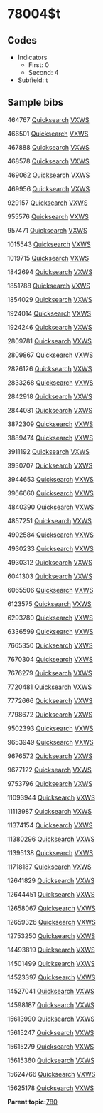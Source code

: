 # 78004$t

## Codes

-   Indicators
    -   First: 0
    -   Second: 4
-   Subfield: t

## Sample bibs

464767 [Quicksearch](https://search.library.yale.edu/catalog/464767) [VXWS](http://prodorbis.library.yale.edu:7014/vxws/GetHoldingsService?bibId=464767)

466501 [Quicksearch](https://search.library.yale.edu/catalog/466501) [VXWS](http://prodorbis.library.yale.edu:7014/vxws/GetHoldingsService?bibId=466501)

467888 [Quicksearch](https://search.library.yale.edu/catalog/467888) [VXWS](http://prodorbis.library.yale.edu:7014/vxws/GetHoldingsService?bibId=467888)

468578 [Quicksearch](https://search.library.yale.edu/catalog/468578) [VXWS](http://prodorbis.library.yale.edu:7014/vxws/GetHoldingsService?bibId=468578)

469062 [Quicksearch](https://search.library.yale.edu/catalog/469062) [VXWS](http://prodorbis.library.yale.edu:7014/vxws/GetHoldingsService?bibId=469062)

469956 [Quicksearch](https://search.library.yale.edu/catalog/469956) [VXWS](http://prodorbis.library.yale.edu:7014/vxws/GetHoldingsService?bibId=469956)

929157 [Quicksearch](https://search.library.yale.edu/catalog/929157) [VXWS](http://prodorbis.library.yale.edu:7014/vxws/GetHoldingsService?bibId=929157)

955576 [Quicksearch](https://search.library.yale.edu/catalog/955576) [VXWS](http://prodorbis.library.yale.edu:7014/vxws/GetHoldingsService?bibId=955576)

957471 [Quicksearch](https://search.library.yale.edu/catalog/957471) [VXWS](http://prodorbis.library.yale.edu:7014/vxws/GetHoldingsService?bibId=957471)

1015543 [Quicksearch](https://search.library.yale.edu/catalog/1015543) [VXWS](http://prodorbis.library.yale.edu:7014/vxws/GetHoldingsService?bibId=1015543)

1019715 [Quicksearch](https://search.library.yale.edu/catalog/1019715) [VXWS](http://prodorbis.library.yale.edu:7014/vxws/GetHoldingsService?bibId=1019715)

1842694 [Quicksearch](https://search.library.yale.edu/catalog/1842694) [VXWS](http://prodorbis.library.yale.edu:7014/vxws/GetHoldingsService?bibId=1842694)

1851788 [Quicksearch](https://search.library.yale.edu/catalog/1851788) [VXWS](http://prodorbis.library.yale.edu:7014/vxws/GetHoldingsService?bibId=1851788)

1854029 [Quicksearch](https://search.library.yale.edu/catalog/1854029) [VXWS](http://prodorbis.library.yale.edu:7014/vxws/GetHoldingsService?bibId=1854029)

1924014 [Quicksearch](https://search.library.yale.edu/catalog/1924014) [VXWS](http://prodorbis.library.yale.edu:7014/vxws/GetHoldingsService?bibId=1924014)

1924246 [Quicksearch](https://search.library.yale.edu/catalog/1924246) [VXWS](http://prodorbis.library.yale.edu:7014/vxws/GetHoldingsService?bibId=1924246)

2809781 [Quicksearch](https://search.library.yale.edu/catalog/2809781) [VXWS](http://prodorbis.library.yale.edu:7014/vxws/GetHoldingsService?bibId=2809781)

2809867 [Quicksearch](https://search.library.yale.edu/catalog/2809867) [VXWS](http://prodorbis.library.yale.edu:7014/vxws/GetHoldingsService?bibId=2809867)

2826126 [Quicksearch](https://search.library.yale.edu/catalog/2826126) [VXWS](http://prodorbis.library.yale.edu:7014/vxws/GetHoldingsService?bibId=2826126)

2833268 [Quicksearch](https://search.library.yale.edu/catalog/2833268) [VXWS](http://prodorbis.library.yale.edu:7014/vxws/GetHoldingsService?bibId=2833268)

2842918 [Quicksearch](https://search.library.yale.edu/catalog/2842918) [VXWS](http://prodorbis.library.yale.edu:7014/vxws/GetHoldingsService?bibId=2842918)

2844081 [Quicksearch](https://search.library.yale.edu/catalog/2844081) [VXWS](http://prodorbis.library.yale.edu:7014/vxws/GetHoldingsService?bibId=2844081)

3872309 [Quicksearch](https://search.library.yale.edu/catalog/3872309) [VXWS](http://prodorbis.library.yale.edu:7014/vxws/GetHoldingsService?bibId=3872309)

3889474 [Quicksearch](https://search.library.yale.edu/catalog/3889474) [VXWS](http://prodorbis.library.yale.edu:7014/vxws/GetHoldingsService?bibId=3889474)

3911192 [Quicksearch](https://search.library.yale.edu/catalog/3911192) [VXWS](http://prodorbis.library.yale.edu:7014/vxws/GetHoldingsService?bibId=3911192)

3930707 [Quicksearch](https://search.library.yale.edu/catalog/3930707) [VXWS](http://prodorbis.library.yale.edu:7014/vxws/GetHoldingsService?bibId=3930707)

3944653 [Quicksearch](https://search.library.yale.edu/catalog/3944653) [VXWS](http://prodorbis.library.yale.edu:7014/vxws/GetHoldingsService?bibId=3944653)

3966660 [Quicksearch](https://search.library.yale.edu/catalog/3966660) [VXWS](http://prodorbis.library.yale.edu:7014/vxws/GetHoldingsService?bibId=3966660)

4840390 [Quicksearch](https://search.library.yale.edu/catalog/4840390) [VXWS](http://prodorbis.library.yale.edu:7014/vxws/GetHoldingsService?bibId=4840390)

4857251 [Quicksearch](https://search.library.yale.edu/catalog/4857251) [VXWS](http://prodorbis.library.yale.edu:7014/vxws/GetHoldingsService?bibId=4857251)

4902584 [Quicksearch](https://search.library.yale.edu/catalog/4902584) [VXWS](http://prodorbis.library.yale.edu:7014/vxws/GetHoldingsService?bibId=4902584)

4930233 [Quicksearch](https://search.library.yale.edu/catalog/4930233) [VXWS](http://prodorbis.library.yale.edu:7014/vxws/GetHoldingsService?bibId=4930233)

4930312 [Quicksearch](https://search.library.yale.edu/catalog/4930312) [VXWS](http://prodorbis.library.yale.edu:7014/vxws/GetHoldingsService?bibId=4930312)

6041303 [Quicksearch](https://search.library.yale.edu/catalog/6041303) [VXWS](http://prodorbis.library.yale.edu:7014/vxws/GetHoldingsService?bibId=6041303)

6065506 [Quicksearch](https://search.library.yale.edu/catalog/6065506) [VXWS](http://prodorbis.library.yale.edu:7014/vxws/GetHoldingsService?bibId=6065506)

6123575 [Quicksearch](https://search.library.yale.edu/catalog/6123575) [VXWS](http://prodorbis.library.yale.edu:7014/vxws/GetHoldingsService?bibId=6123575)

6293780 [Quicksearch](https://search.library.yale.edu/catalog/6293780) [VXWS](http://prodorbis.library.yale.edu:7014/vxws/GetHoldingsService?bibId=6293780)

6336599 [Quicksearch](https://search.library.yale.edu/catalog/6336599) [VXWS](http://prodorbis.library.yale.edu:7014/vxws/GetHoldingsService?bibId=6336599)

7665350 [Quicksearch](https://search.library.yale.edu/catalog/7665350) [VXWS](http://prodorbis.library.yale.edu:7014/vxws/GetHoldingsService?bibId=7665350)

7670304 [Quicksearch](https://search.library.yale.edu/catalog/7670304) [VXWS](http://prodorbis.library.yale.edu:7014/vxws/GetHoldingsService?bibId=7670304)

7676279 [Quicksearch](https://search.library.yale.edu/catalog/7676279) [VXWS](http://prodorbis.library.yale.edu:7014/vxws/GetHoldingsService?bibId=7676279)

7720481 [Quicksearch](https://search.library.yale.edu/catalog/7720481) [VXWS](http://prodorbis.library.yale.edu:7014/vxws/GetHoldingsService?bibId=7720481)

7772666 [Quicksearch](https://search.library.yale.edu/catalog/7772666) [VXWS](http://prodorbis.library.yale.edu:7014/vxws/GetHoldingsService?bibId=7772666)

7798672 [Quicksearch](https://search.library.yale.edu/catalog/7798672) [VXWS](http://prodorbis.library.yale.edu:7014/vxws/GetHoldingsService?bibId=7798672)

9502393 [Quicksearch](https://search.library.yale.edu/catalog/9502393) [VXWS](http://prodorbis.library.yale.edu:7014/vxws/GetHoldingsService?bibId=9502393)

9653949 [Quicksearch](https://search.library.yale.edu/catalog/9653949) [VXWS](http://prodorbis.library.yale.edu:7014/vxws/GetHoldingsService?bibId=9653949)

9676572 [Quicksearch](https://search.library.yale.edu/catalog/9676572) [VXWS](http://prodorbis.library.yale.edu:7014/vxws/GetHoldingsService?bibId=9676572)

9677122 [Quicksearch](https://search.library.yale.edu/catalog/9677122) [VXWS](http://prodorbis.library.yale.edu:7014/vxws/GetHoldingsService?bibId=9677122)

9753796 [Quicksearch](https://search.library.yale.edu/catalog/9753796) [VXWS](http://prodorbis.library.yale.edu:7014/vxws/GetHoldingsService?bibId=9753796)

11093944 [Quicksearch](https://search.library.yale.edu/catalog/11093944) [VXWS](http://prodorbis.library.yale.edu:7014/vxws/GetHoldingsService?bibId=11093944)

11113987 [Quicksearch](https://search.library.yale.edu/catalog/11113987) [VXWS](http://prodorbis.library.yale.edu:7014/vxws/GetHoldingsService?bibId=11113987)

11374154 [Quicksearch](https://search.library.yale.edu/catalog/11374154) [VXWS](http://prodorbis.library.yale.edu:7014/vxws/GetHoldingsService?bibId=11374154)

11380296 [Quicksearch](https://search.library.yale.edu/catalog/11380296) [VXWS](http://prodorbis.library.yale.edu:7014/vxws/GetHoldingsService?bibId=11380296)

11395138 [Quicksearch](https://search.library.yale.edu/catalog/11395138) [VXWS](http://prodorbis.library.yale.edu:7014/vxws/GetHoldingsService?bibId=11395138)

11718187 [Quicksearch](https://search.library.yale.edu/catalog/11718187) [VXWS](http://prodorbis.library.yale.edu:7014/vxws/GetHoldingsService?bibId=11718187)

12641829 [Quicksearch](https://search.library.yale.edu/catalog/12641829) [VXWS](http://prodorbis.library.yale.edu:7014/vxws/GetHoldingsService?bibId=12641829)

12644451 [Quicksearch](https://search.library.yale.edu/catalog/12644451) [VXWS](http://prodorbis.library.yale.edu:7014/vxws/GetHoldingsService?bibId=12644451)

12658067 [Quicksearch](https://search.library.yale.edu/catalog/12658067) [VXWS](http://prodorbis.library.yale.edu:7014/vxws/GetHoldingsService?bibId=12658067)

12659326 [Quicksearch](https://search.library.yale.edu/catalog/12659326) [VXWS](http://prodorbis.library.yale.edu:7014/vxws/GetHoldingsService?bibId=12659326)

12753250 [Quicksearch](https://search.library.yale.edu/catalog/12753250) [VXWS](http://prodorbis.library.yale.edu:7014/vxws/GetHoldingsService?bibId=12753250)

14493819 [Quicksearch](https://search.library.yale.edu/catalog/14493819) [VXWS](http://prodorbis.library.yale.edu:7014/vxws/GetHoldingsService?bibId=14493819)

14501499 [Quicksearch](https://search.library.yale.edu/catalog/14501499) [VXWS](http://prodorbis.library.yale.edu:7014/vxws/GetHoldingsService?bibId=14501499)

14523397 [Quicksearch](https://search.library.yale.edu/catalog/14523397) [VXWS](http://prodorbis.library.yale.edu:7014/vxws/GetHoldingsService?bibId=14523397)

14527041 [Quicksearch](https://search.library.yale.edu/catalog/14527041) [VXWS](http://prodorbis.library.yale.edu:7014/vxws/GetHoldingsService?bibId=14527041)

14598187 [Quicksearch](https://search.library.yale.edu/catalog/14598187) [VXWS](http://prodorbis.library.yale.edu:7014/vxws/GetHoldingsService?bibId=14598187)

15613990 [Quicksearch](https://search.library.yale.edu/catalog/15613990) [VXWS](http://prodorbis.library.yale.edu:7014/vxws/GetHoldingsService?bibId=15613990)

15615247 [Quicksearch](https://search.library.yale.edu/catalog/15615247) [VXWS](http://prodorbis.library.yale.edu:7014/vxws/GetHoldingsService?bibId=15615247)

15615279 [Quicksearch](https://search.library.yale.edu/catalog/15615279) [VXWS](http://prodorbis.library.yale.edu:7014/vxws/GetHoldingsService?bibId=15615279)

15615360 [Quicksearch](https://search.library.yale.edu/catalog/15615360) [VXWS](http://prodorbis.library.yale.edu:7014/vxws/GetHoldingsService?bibId=15615360)

15624766 [Quicksearch](https://search.library.yale.edu/catalog/15624766) [VXWS](http://prodorbis.library.yale.edu:7014/vxws/GetHoldingsService?bibId=15624766)

15625178 [Quicksearch](https://search.library.yale.edu/catalog/15625178) [VXWS](http://prodorbis.library.yale.edu:7014/vxws/GetHoldingsService?bibId=15625178)

**Parent topic:**[780](../../tags/780/780.md)

